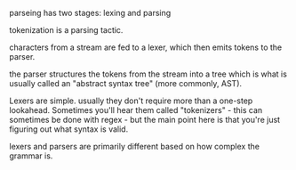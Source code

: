 parseing has two stages: lexing and parsing

tokenization is a parsing tactic. 

characters from a stream are fed to a lexer, which then emits tokens to the parser.

the parser structures the tokens from the stream into a tree which is what is usually
called an "abstract syntax tree" (more commonly, AST).

Lexers are simple. usually they don't require more than a one-step lookahead.
Sometimes you'll hear them called "tokenizers" - this can sometimes be done with
regex - but the main point here is that you're just figuring out what syntax is
valid.

lexers and parsers are primarily different based on how complex the grammar is.

[0]: https://en.wikipedia.org/wiki/Chomsky_hierarchy


